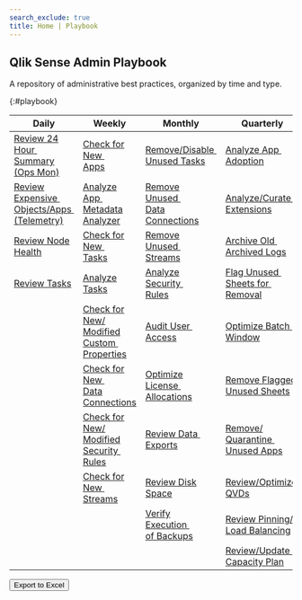 ```yaml
---
search_exclude: true
title: Home | Playbook
---
```


## Qlik Sense Admin Playbook

A repository of administrative best practices, organized by time and type.

{:#playbook}

| Daily                                                                                             | Weekly                                                                                                             | Monthly                                                                                                              | Quarterly                                                                                                   | Yearly                                                                                                      |
|---------------------------------------------------------------------------------------------------|--------------------------------------------------------------------------------------------------------------------|----------------------------------------------------------------------------------------------------------------------|-------------------------------------------------------------------------------------------------------------|-------------------------------------------------------------------------------------------------------------|
| [Review 24 Hour&nbsp;<br>Summary (Ops Mon)](docs/system_spot_check/24_hour_summary.md)            | [Check for New&nbsp;<br>Apps](docs/asset_management/apps/check_new_apps.md)                                        | [Remove/Disable&nbsp;<br>Unused Tasks](docs/asset_management/tasks/remove_disable_unused_tasks.md)                   | [Analyze App&nbsp;<br>Adoption](docs/asset_management/apps/analyze_app_adoption.md)                         | [Plan Disaster&nbsp;<br>Recovery](docs/system_planning/plan_disaster_recovery.md)                           |
| [Review Expensive&nbsp;<br>Objects/Apps&nbsp;<br>(Telemetry)](docs/system_spot_check/telemetry.md)| [Analyze App&nbsp;<br>Metadata Analyzer](docs/asset_management/apps/analyze_app_metadata_analyzer.md)              | [Remove Unused&nbsp;<br>Data Connections](docs/asset_management/data_connections/remove_unused_data_connections.md)  | [Analyze/Curate&nbsp;<br>Extensions](docs/asset_management/extensions/analyze_curate_extensions.md)                    | [Plan/Review&nbsp;<br>Upgrade Strategy](docs/system_planning/plan_review_upgrade_strategy.md)               |
| [Review Node Health](docs/system_spot_check/nodes.md)                                             | [Check for New&nbsp;<br>Tasks](docs/asset_management/tasks/new_tasks.md)                                           | [Remove Unused&nbsp;<br>Streams](docs/asset_management/streams/remove_unused_streams.md)                             | [Archive Old&nbsp;<br>Archived Logs](docs/backup_and_archiving/archive_old_archived_logs.md)                | [Practice Recovery&nbsp;<br>Processes](docs/system_planning/practice_recovery_processes.md)                 |
| [Review Tasks](docs/system_spot_check/tasks.md)                                                   | [Analyze Tasks](docs/asset_management/tasks/analyze_tasks.md)                                                      | [Analyze Security&nbsp;<br>Rules](docs/asset_management/security_rules/analyze_security_rules.md)                    | [Flag Unused&nbsp;<br>Sheets for&nbsp;<br>Removal](docs/asset_management/apps/notification_unused_sheets.md)| [Review&nbsp;<br>Architecture/Scale&nbsp;<br>Plan](docs/system_planning/review_architecture_scale_plan.md)  |
|                                                                                                   | [Check for New/<br>Modified Custom&nbsp;<br>Properties](docs/asset_management/custom_properties/custom_properties.md)| [Audit User&nbsp;<br>Access](docs/audit/audit_user_access.md)                                                        | [Optimize Batch&nbsp;<br>Window](docs/system_planning/optimize_batch_window.md)                             |                                                                                                             |
|                                                                                                   | [Check for New&nbsp;<br>Data Connections](docs/asset_management/data_connections/check_new_data_connections.md)    | [Optimize License&nbsp;<br>Allocations](docs/licensing/optimize_license_allocations.md)                              | [Remove Flagged&nbsp;<br>Unused Sheets](docs/asset_management/apps/remove_unused_private_sheets.md)         |                                                                                                             |
|                                                                                                   | [Check for New/<br>Modified Security&nbsp;<br>Rules](docs/asset_management/security_rules/check_security_rules.md) | [Review Data&nbsp;<br>Exports](docs/audit/review_data_exports.md)                                                    | [Remove/<br>Quarantine&nbsp;<br>Unused Apps](docs/asset_management/apps/remove_quarantine_unused_apps.md)   |                                                                                                             |
|                                                                                                   | [Check for New&nbsp;<br>Streams](docs/asset_management/streams/check_new_streams.md)                               | [Review Disk Space](docs/system_planning/review_disk_space.md)                                                       | [Review/Optimize&nbsp;<br>QVDs](docs/asset_management/qvds/review_optimize_qvds.md)     |                                                                                                             |
|                                                                                                   | 																							                         | [Verify Execution&nbsp;<br>of Backups](docs/backup_and_archiving/verify_backup_execution.md)                         | [Review Pinning/<br>Load Balancing](docs/asset_management/apps/review_pinning_load_balancing.md)                 |                                                                                                             |
|                                                                                                   |                                                                                                                    |                                                                                                                      | [Review/Update&nbsp;<br>Capacity Plan](docs/system_planning/review_update_capacity_plan.md)                 |                                                                                                             |


<button id="button-a" class="btn btn-primary" onclick="exportToExcel('playbook')">Export to Excel</button>    
